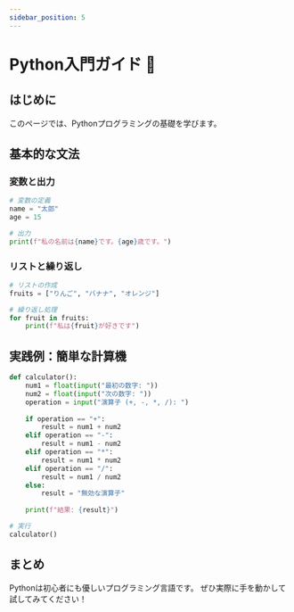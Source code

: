```yaml
---
sidebar_position: 5
---
```


# Python入門ガイド 🐍

## はじめに

このページでは、Pythonプログラミングの基礎を学びます。

## 基本的な文法

### 変数と出力

```python
# 変数の定義
name = "太郎"
age = 15

# 出力
print(f"私の名前は{name}です。{age}歳です。")
```

### リストと繰り返し

```python
# リストの作成
fruits = ["りんご", "バナナ", "オレンジ"]

# 繰り返し処理
for fruit in fruits:
    print(f"私は{fruit}が好きです")
```

## 実践例：簡単な計算機

```python
def calculator():
    num1 = float(input("最初の数字: "))
    num2 = float(input("次の数字: "))
    operation = input("演算子 (+, -, *, /): ")
    
    if operation == "+":
        result = num1 + num2
    elif operation == "-":
        result = num1 - num2
    elif operation == "*":
        result = num1 * num2
    elif operation == "/":
        result = num1 / num2
    else:
        result = "無効な演算子"
    
    print(f"結果: {result}")

# 実行
calculator()
```

## まとめ

Pythonは初心者にも優しいプログラミング言語です。
ぜひ実際に手を動かして試してみてください！